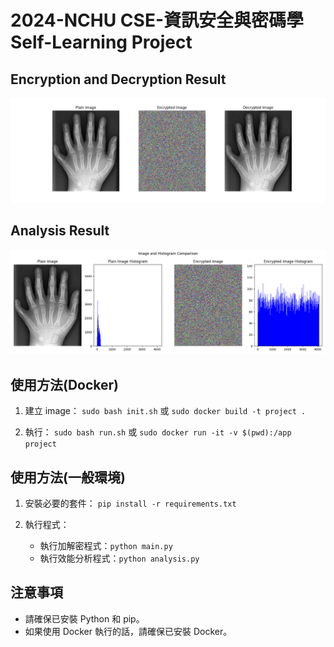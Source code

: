 # 2024-NCHU CSE-資訊安全與密碼學 Self-Learning Project
## Encryption and Decryption Result
![image](./result/result.png)

## Analysis Result
![image](./result/analysis.png)
## 使用方法(Docker)
1. 建立 image：
    `sudo bash init.sh` 或 `sudo docker build -t project .`

2. 執行：
    `sudo bash run.sh` 或 `sudo docker run -it -v $(pwd):/app project`

## 使用方法(一般環境)
1. 安裝必要的套件：
    `pip install -r requirements.txt`

2. 執行程式：
    * 執行加解密程式：`python main.py`
    * 執行效能分析程式：`python analysis.py`

## 注意事項
- 請確保已安裝 Python 和 pip。
- 如果使用 Docker 執行的話，請確保已安裝 Docker。
